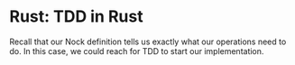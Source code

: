 # Rust: TDD in Rust

Recall that our Nock definition tells us exactly what our operations need to do. In this case, we could reach for TDD to start our implementation.